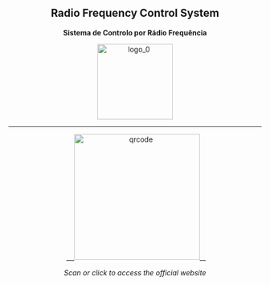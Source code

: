 <div align="center">
  <h2>Radio Frequency Control System</h2>
  <p><strong>Sistema de Controlo por Rádio Frequência</strong></p>
</div>


<div align="center">
  <a href="https://manoper93.github.io/SCRF_HP/" target="_blank">
    <img src="https://github.com/user-attachments/assets/d67fee48-8bf4-4e06-a38c-e5fc8dc90ed3" alt="logo_0" width="150"/>
  </a>
</div>

---

<div align="center">
  <a href="https://manoper93.github.io/SCRF_HP/" target="_blank">
    <img src="https://github.com/user-attachments/assets/0a5f6399-ba1f-4ca2-898b-0d47ab6e2a62" alt="qrcode" width="250"/>
  </a>
  <p><em>Scan or click to access the official website</em></p>
</div>
